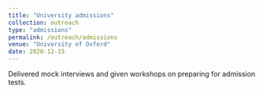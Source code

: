 ```yaml
---
title: "University admissions"
collection: outreach
type: "admissions"
permalink: /outreach/admissions
venue: "University of Oxford"
date: 2020-12-15
---
```

Delivered mock interviews and given workshops on preparing for admission tests.
